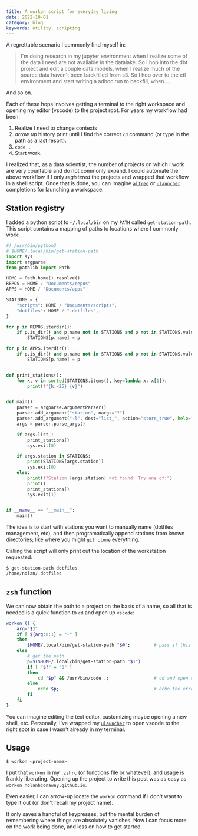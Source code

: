 ```yaml
---
title: A workon script for everyday living
date: 2022-10-01
category: blog
keywords: utility, scripting
---
```



A regrettable scenario I commonly find myself in:

> I'm doing research in my jupyter environment when I realize some of the data I need are not available in the datalake. So I hop into the dbt project and edit a couple data models, when I realize much of the source data haven't been backfilled from s3. So I hop over to the etl environment and start writing a adhoc run to backfill, when....


And so on.

Each of these hops involves getting a terminal to the right workspace and opening my editor (vscode) to the project root. For years my workflow had been:

1. Realize I need to change contexts
2. _arrow up_ history print until I find the correct `cd` command (or type in the path as a last resort).
3. `code .`
4. Start work.

I realized that, as a data scientist, the number of projects on which I work are very countable and do not commonly expand. I could automate the above workflow if I only _registered_ the projects and wrapped that workflow in a shell script. Once that is done, you can imagine [`alfred`](https://www.alfredapp.com/) or [`ulauncher`](https://ulauncher.io/) completions for launching a workspace.

## Station registry

I added a python script to `~/.local/bin` on my `PATH` called `get-station-path`. This script contains a mapping of paths to locations where I commonly work:

```py
#! /usr/bin/python3
# $HOME/.local/bin/get-station-path
import sys
import argparse
from pathlib import Path

HOME = Path.home().resolve()
REPOS = HOME / "Documents/repos"
APPS = HOME / "Documents/apps"

STATIONS = {
    "scripts": HOME / "Documents/scripts",
    "dotfiles": HOME / ".dotfiles",
}

for p in REPOS.iterdir():
    if p.is_dir() and p.name not in STATIONS and p not in STATIONS.values():
        STATIONS[p.name] = p

for p in APPS.iterdir():
    if p.is_dir() and p.name not in STATIONS and p not in STATIONS.values():
        STATIONS[p.name] = p


def print_stations():
    for k, v in sorted(STATIONS.items(), key=lambda x: x[1]):
        print(f"{k:<25} {v}")


def main():
    parser = argparse.ArgumentParser()
    parser.add_argument("station", nargs="?")
    parser.add_argument("-l", dest="list_", action="store_true", help="List stations")
    args = parser.parse_args()

    if args.list_:
        print_stations()
        sys.exit(0)

    if args.station in STATIONS:
        print(STATIONS[args.station])
        sys.exit(0)
    else:
        print(f"Station {args.station} not found! Try one of:")
        print()
        print_stations()
        sys.exit(1)


if __name__ == "__main__":
    main()
```

The idea is to start with stations you want to manually name (dotfiles management, etc), and then programatically append stations from known directories; like where you might `git clone` everything.

Calling the script will only print out the location of the workstation requested:

```sh
$ get-station-path dotfiles
/home/nolan/.dotfiles
```

## `zsh` function

We can now obtain the path to a project on the basis of a name, so all that is needed is a quick function to `cd` and open up `vscode`:


```zsh
workon () {
	arg="$1"
	if [ ${arg:0:1} = "-" ]
	then
		$HOME/.local/bin/get-station-path "$@";         # pass if this is like -l
	else
        # get the path
		p=$($HOME/.local/bin/get-station-path "$1")
		if [ "$?" = "0" ]
		then
			cd "$p" && /usr/bin/code .;                 # cd and open code if success
		else
			echo $p;                                    # echo the error if fail
		fi
	fi
}
```

You can imagine editing the text editor, customizing maybe opening a new shell, etc. Personally, I've wrapped my [`ulauncher`](https://ulauncher.io/) to open vscode to the right spot in case I wasn't already in my terminal.

## Usage

```sh
$ workon <project-name>
```

I put that `workon` in my `.zshrc` (or functions file or whatever), and usage is frankly liberating. Opening up the project to write this post was as easy as `workon nolanbconaway.github.io`.

Even easier, I can arrow-up locate the `workon` command if I don't want to type it out (or don't recall my project name).

It only saves a handful of keypresses, but the mental burden of remembering where things are absolutely vanishes. Now I can focus more on the work being done, and less on how to get started.
